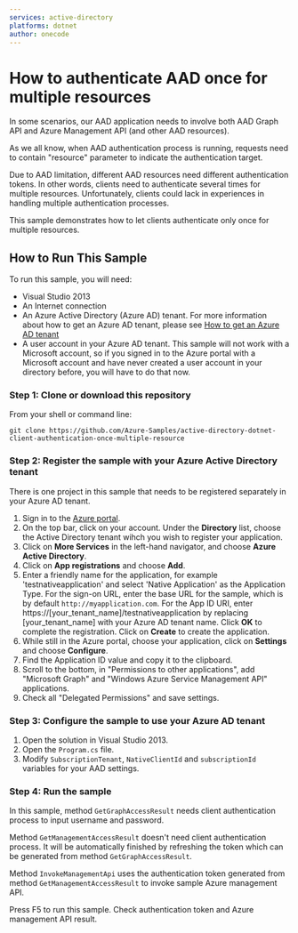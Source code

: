 ```yaml
---
services: active-directory
platforms: dotnet
author: onecode
---
```


# How to authenticate AAD once for multiple resources

In some scenarios, our AAD application needs to involve both AAD Graph API and Azure Management API (and other AAD resources).

As we all know, when AAD authentication process is running, requests need to contain "resource" parameter to indicate the authentication target.

Due to AAD limitation, different AAD resources need different authentication tokens. In other words, clients need to authenticate several times for multiple resources. Unfortunately, clients could lack in experiences in handling multiple authentication processes.

This sample demonstrates how to let clients authenticate only once for multiple resources.

## How to Run This Sample

To run this sample, you will need:
- Visual Studio 2013
- An Internet connection
- An Azure Active Directory (Azure AD) tenant. For more information about how to get an Azure AD tenant, please see [How to get an Azure AD tenant](https://azure.microsoft.com/en-us/documentation/articles/active-directory-howto-tenant/)
- A user account in your Azure AD tenant. This sample will not work with a Microsoft account, so if you signed in to the Azure portal with a Microsoft account and have never created a user account in your directory before, you will have to do that now.

### Step 1:  Clone or download this repository

From your shell or command line:

`git clone https://github.com/Azure-Samples/active-directory-dotnet-client-authentication-once-multiple-resource`

### Step 2:  Register the sample with your Azure Active Directory tenant

There is one project in this sample that needs to be registered separately in your Azure AD tenant.

1. Sign in to the [Azure portal](https://portal.azure.com).
2. On the top bar, click on your account. Under the **Directory** list, choose the Active Directory tenant wihch you wish to register your application.
3. Click on **More Services** in the left-hand navigator, and choose **Azure Active Directory**.
4. Click on **App registrations** and choose **Add**.
5. Enter a friendly name for the application, for example 'testnativeapplication' and select 'Native Application' as the Application Type. For the sign-on URL, enter the base URL for the sample, which is by default `http://myapplication.com`. For the App ID URI, enter https://[your_tenant_name]/testnativeapplication by replacing [your_tenant_name] with your Azure AD tenant name. Click **OK** to complete the registration. Click on **Create** to create the application.
6. While still in the Azure portal, choose your application, click on **Settings** and choose **Configure**.
7. Find the Application ID value and copy it to the clipboard.
8. Scroll to the bottom, in "Permissions to other applications", add "Microsoft Graph" and "Windows Azure Service Management API" applications.
9. Check all "Delegated Permissions" and save settings.

### Step 3:  Configure the sample to use your Azure AD tenant

1. Open the solution in Visual Studio 2013.
2. Open the `Program.cs` file.
3. Modify `SubscriptionTenant`, `NativeClientId` and `subscriptionId` variables for your AAD settings.

### Step 4:  Run the sample

In this sample, method `GetGraphAccessResult` needs client authentication process to input username and password.

Method `GetManagementAccessResult` doesn't need client authentication process. It will be automatically finished by refreshing the token which can be generated from method `GetGraphAccessResult`.

Method `InvokeManagementApi` uses the authentication token generated from method `GetManagementAccessResult` to invoke sample Azure management API.

Press F5 to run this sample. Check authentication token and Azure management API result.
